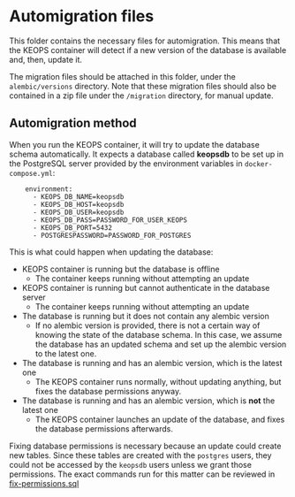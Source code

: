 # Automigration files

This folder contains the necessary files for automigration. This means that the KEOPS container will detect if a new version of the database is
available and, then, update it.

The migration files should be attached in this folder, under the
`alembic/versions` directory. Note that these migration files should also be
contained in a zip file under the `/migration` directory, for manual update. 

## Automigration method

When you run the KEOPS container, it will try to update the database schema
automatically. It expects a database called **keopsdb** to be set up in the
PostgreSQL server provided by the environment variables in
`docker-compose.yml`:

```
    environment: 
      - KEOPS_DB_NAME=keopsdb
      - KEOPS_DB_HOST=keopsdb
      - KEOPS_DB_USER=keopsdb
      - KEOPS_DB_PASS=PASSWORD_FOR_USER_KEOPS
      - KEOPS_DB_PORT=5432
      - POSTGRESPASSWORD=PASSWORD_FOR_POSTGRES
```

This is what could happen when updating the database:

* KEOPS container is running but the database is offline
  * The container keeps running without attempting an update
* KEOPS container is running but cannot authenticate in the database server
  * The container keeps running without attempting an update
* The database is running but it does not contain any alembic version
  * If no alembic version is provided, there is not a certain way of knowing the state of the database schema. In this case, we assume the database has an updated schema and set up the alembic version to the latest one.
* The database is running and has an alembic version, which is the latest one
  * The KEOPS container runs normally, without updating anything, but fixes the database permissions anyway.
* The database is running and has an alembic version, which is **not** the latest one
  * The KEOPS container launches an update of the database, and fixes the database permissions afterwards.

Fixing database permissions is necessary because an update could create new tables. Since these tables are created with the `postgres` users, they could not be accessed by the `keopsdb` users unless we grant those permissions. The exact commands run for this matter can be reviewed in <a href="fix-permissions.sql">fix-permissions.sql</a>